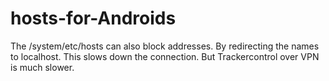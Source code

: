 # hosts-for-Androids
The /system/etc/hosts can also block addresses. By redirecting the names to localhost. This slows down the connection. But Trackercontrol over VPN is much slower. 
